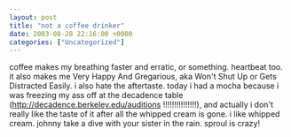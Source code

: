 ```yaml
---
layout: post
title: "not a coffee drinker"
date: 2003-08-28 22:16:00 +0000
categories: ["Uncategorized"]
---
```


coffee makes my breathing faster and erratic, or something. heartbeat too. it also makes me Very Happy And Gregarious, aka Won't Shut Up or Gets Distracted Easily. i also hate the aftertaste. today i had a mocha because i was freezing my ass off at the decadence table (http://decadence.berkeley.edu/auditions !!!!!!!!!!!!!!!), and actually i don't really like the taste of it after all the whipped cream is gone. i like whipped cream. johnny take a dive with your sister in the rain. sproul is crazy!